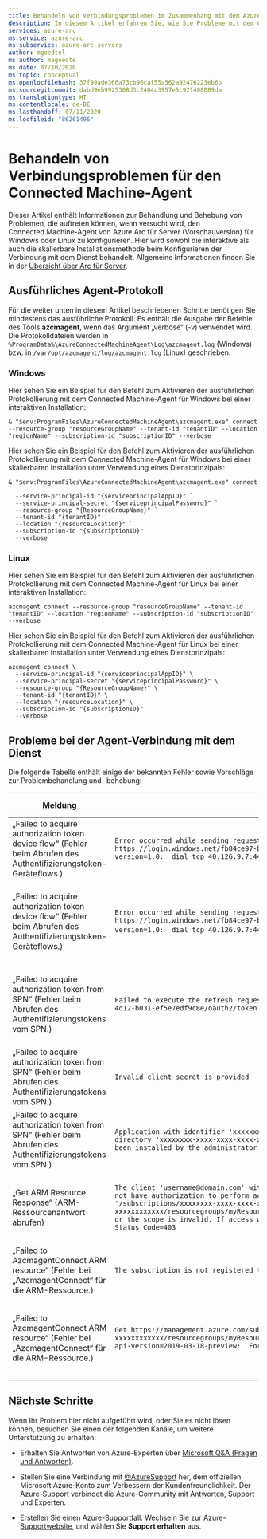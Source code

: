 ```yaml
---
title: Behandeln von Verbindungsproblemen im Zusammenhang mit dem Azure Arc für Server-Agent
description: In diesem Artikel erfahren Sie, wie Sie Probleme mit dem Connected Machine-Agent behandeln und beheben, die im Zusammenhang mit Azure Arc für Server (Vorschauversion) bei dem Versuch auftreten, eine Verbindung mit dem Dienst herzustellen.
services: azure-arc
ms.service: azure-arc
ms.subservice: azure-arc-servers
author: mgoedtel
ms.author: magoedte
ms.date: 07/10/2020
ms.topic: conceptual
ms.openlocfilehash: 37f99ade366a73cb96caf55a562a92476223eb6b
ms.sourcegitcommit: dabd9eb9925308d3c2404c3957e5c921408089da
ms.translationtype: HT
ms.contentlocale: de-DE
ms.lasthandoff: 07/11/2020
ms.locfileid: "86261496"
---
```

# <a name="troubleshoot-the-connected-machine-agent-connection-issues"></a>Behandeln von Verbindungsproblemen für den Connected Machine-Agent

Dieser Artikel enthält Informationen zur Behandlung und Behebung von Problemen, die auftreten können, wenn versucht wird, den Connected Machine-Agent von Azure Arc für Server (Vorschauversion) für Windows oder Linux zu konfigurieren. Hier wird sowohl die interaktive als auch die skalierbare Installationsmethode beim Konfigurieren der Verbindung mit dem Dienst behandelt. Allgemeine Informationen finden Sie in der [Übersicht über Arc für Server](./overview.md).

## <a name="agent-verbose-log"></a>Ausführliches Agent-Protokoll

Für die weiter unten in diesem Artikel beschriebenen Schritte benötigen Sie mindestens das ausführliche Protokoll. Es enthält die Ausgabe der Befehle des Tools **azcmagent**, wenn das Argument „verbose“ (-v) verwendet wird. Die Protokolldateien werden in `%ProgramData%\AzureConnectedMachineAgent\Log\azcmagent.log` (Windows) bzw. in `/var/opt/azcmagent/log/azcmagent.log` (Linux) geschrieben.

### <a name="windows"></a>Windows

Hier sehen Sie ein Beispiel für den Befehl zum Aktivieren der ausführlichen Protokollierung mit dem Connected Machine-Agent für Windows bei einer interaktiven Installation:

```
& "$env:ProgramFiles\AzureConnectedMachineAgent\azcmagent.exe" connect --resource-group "resourceGroupName" --tenant-id "tenantID" --location "regionName" --subscription-id "subscriptionID" --verbose
```

Hier sehen Sie ein Beispiel für den Befehl zum Aktivieren der ausführlichen Protokollierung mit dem Connected Machine-Agent für Windows bei einer skalierbaren Installation unter Verwendung eines Dienstprinzipals:

```
& "$env:ProgramFiles\AzureConnectedMachineAgent\azcmagent.exe" connect `
  --service-principal-id "{serviceprincipalAppID}" `
  --service-principal-secret "{serviceprincipalPassword}" `
  --resource-group "{ResourceGroupName}" `
  --tenant-id "{tenantID}" `
  --location "{resourceLocation}" `
  --subscription-id "{subscriptionID}"
  --verbose
```

### <a name="linux"></a>Linux

Hier sehen Sie ein Beispiel für den Befehl zum Aktivieren der ausführlichen Protokollierung mit dem Connected Machine-Agent für Linux bei einer interaktiven Installation:

```
azcmagent connect --resource-group "resourceGroupName" --tenant-id "tenantID" --location "regionName" --subscription-id "subscriptionID" --verbose
```

Hier sehen Sie ein Beispiel für den Befehl zum Aktivieren der ausführlichen Protokollierung mit dem Connected Machine-Agent für Linux bei einer skalierbaren Installation unter Verwendung eines Dienstprinzipals:

```
azcmagent connect \
  --service-principal-id "{serviceprincipalAppID}" \
  --service-principal-secret "{serviceprincipalPassword}" \
  --resource-group "{ResourceGroupName}" \
  --tenant-id "{tenantID}" \
  --location "{resourceLocation}" \
  --subscription-id "{subscriptionID}"
  --verbose
```

## <a name="agent-connection-issues-to-service"></a>Probleme bei der Agent-Verbindung mit dem Dienst

Die folgende Tabelle enthält einige der bekannten Fehler sowie Vorschläge zur Problembehandlung und -behebung:

|Meldung |Fehler |Wahrscheinliche Ursache |Lösung |
|--------|------|---------------|---------|
|„Failed to acquire authorization token device flow“ (Fehler beim Abrufen des Authentifizierungstoken-Geräteflows.) |`Error occurred while sending request for Device Authorization Code: Post https://login.windows.net/fb84ce97-b875-4d12-b031-ef5e7edf9c8e/oauth2/devicecode?api-version=1.0:  dial tcp 40.126.9.7:443: connect: network is unreachable.` |Der Endpunkt `login.windows.net` ist nicht erreichbar. | Überprüfen Sie die Konnektivität mit dem Endpunkt. |
|„Failed to acquire authorization token device flow“ (Fehler beim Abrufen des Authentifizierungstoken-Geräteflows.) |`Error occurred while sending request for Device Authorization Code: Post https://login.windows.net/fb84ce97-b875-4d12-b031-ef5e7edf9c8e/oauth2/devicecode?api-version=1.0:  dial tcp 40.126.9.7:443: connect: network is Forbidden`. |Der Zugriff auf den Endpunkt `login.windows.net` wird durch einen Proxy oder durch eine Firewall blockiert. | Überprüfen Sie die Konnektivität mit dem Endpunkt, und vergewissern Sie sich, dass sie nicht durch eine Firewall oder einen Proxyserver blockiert wird. |
|„Failed to acquire authorization token from SPN“ (Fehler beim Abrufen des Authentifizierungstokens vom SPN.) |`Failed to execute the refresh request. Error = 'Post https://login.windows.net/fb84ce97-b875-4d12-b031-ef5e7edf9c8e/oauth2/token?api-version=1.0: Forbidden'` |Der Zugriff auf den Endpunkt `login.windows.net` wird durch einen Proxy oder durch eine Firewall blockiert. |Überprüfen Sie die Konnektivität mit dem Endpunkt, und vergewissern Sie sich, dass sie nicht durch eine Firewall oder einen Proxyserver blockiert wird. |
|„Failed to acquire authorization token from SPN“ (Fehler beim Abrufen des Authentifizierungstokens vom SPN.) |`Invalid client secret is provided` |Falsches oder ungültiges Dienstprinzipalgeheimnis. |Überprüfen Sie das Dienstprinzipalgeheimnis. |
| „Failed to acquire authorization token from SPN“ (Fehler beim Abrufen des Authentifizierungstokens vom SPN.) |`Application with identifier 'xxxxxxxx-xxxx-xxxx-xxxx-xxxxxxxxxxxx' was not found in the directory 'xxxxxxxx-xxxx-xxxx-xxxx-xxxxxxxxxxxx'. This can happen if the application has not been installed by the administrator of the tenant or consented to by any user in the tenant` |Falscher Dienstprinzipal und/oder falsche Mandanten-ID. |Überprüfen Sie den Dienstprinzipal und/oder die Mandanten-ID.|
|„Get ARM Resource Response“ (ARM-Ressourcenantwort abrufen) |`The client 'username@domain.com' with object id 'xxxxxxxx-xxxx-xxxx-xxxx-xxxxxxxxxxxx' does not have authorization to perform action 'Microsoft.HybridCompute/machines/read' over scope '/subscriptions/xxxxxxxx-xxxx-xxxx-xxxx-xxxxxxxxxxxx/resourcegroups/myResourceGroup/providers/Microsoft.HybridCompute/machines/MSJC01' or the scope is invalid. If access was recently granted, please refresh your credentials."}}" Status Code=403` |Falsche Anmeldeinformationen und/oder Berechtigungen. |Vergewissern Sie sich, dass Sie der Rolle **Onboarding von Azure Connected Machine** angehören oder dass der Dienstprinzipal dieser Rolle angehört. |
|„Failed to AzcmagentConnect ARM resource“ (Fehler bei „AzcmagentConnect“ für die ARM-Ressource.) |`The subscription is not registered to use namespace 'Microsoft.HybridCompute'` |Azure-Ressourcenanbieter sind nicht registriert. |Registrieren Sie die [Ressourcenanbieter](./agent-overview.md#register-azure-resource-providers). |
|„Failed to AzcmagentConnect ARM resource“ (Fehler bei „AzcmagentConnect“ für die ARM-Ressource.) |`Get https://management.azure.com/subscriptions/xxxxxxxx-xxxx-xxxx-xxxx-xxxxxxxxxxxx/resourcegroups/myResourceGroup/providers/Microsoft.HybridCompute/machines/MSJC01?api-version=2019-03-18-preview:  Forbidden` |Der Zugriff auf den Endpunkt `management.azure.com` wird durch einen Proxyserver oder durch eine Firewall blockiert. |Überprüfen Sie die Konnektivität mit dem Endpunkt, und vergewissern Sie sich, dass sie nicht durch eine Firewall oder einen Proxyserver blockiert wird. |

## <a name="next-steps"></a>Nächste Schritte

Wenn Ihr Problem hier nicht aufgeführt wird, oder Sie es nicht lösen können, besuchen Sie einen der folgenden Kanäle, um weitere Unterstützung zu erhalten:

* Erhalten Sie Antworten von Azure-Experten über [Microsoft Q&A (Fragen und Antworten)](https://docs.microsoft.com/answers/topics/azure-arc.html).

* Stellen Sie eine Verbindung mit [@AzureSupport](https://twitter.com/azuresupport) her, dem offiziellen Microsoft Azure-Konto zum Verbessern der Kundenfreundlichkeit. Der Azure-Support verbindet die Azure-Community mit Antworten, Support und Experten.

* Erstellen Sie einen Azure-Supportfall. Wechseln Sie zur [Azure-Supportwebsite](https://azure.microsoft.com/support/options/), und wählen Sie **Support erhalten** aus.